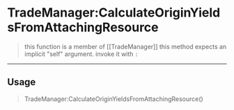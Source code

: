 # TradeManager:CalculateOriginYieldsFromAttachingResource
> this function is a member of [[TradeManager]]
> this method expects an implicit "self" argument. invoke it with `:`
-----
## Usage
> TradeManager:CalculateOriginYieldsFromAttachingResource()
